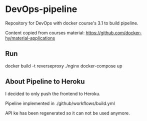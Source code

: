 # DevOps-pipeline
Repository for DevOps with docker course's 3.1 to build pipeline.

Content copied from courses material: https://github.com/docker-hy/material-applications

## Run

docker build -t reverseproxy ./nginx
docker-compose up

## About Pipeline to Heroku
I decided to only push the frontend to Heroku.

Pipeline implemented in ./github/workflows/build.yml

API ke has been regenerated so it can not be used anymore.
